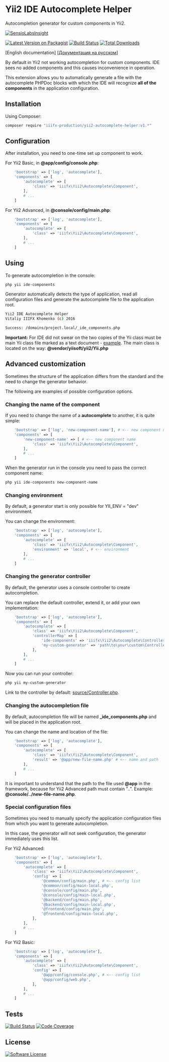 # Yii2 IDE Autocomplete Helper

Autocompletion generator for custom components in Yii2.

[![SensioLabsInsight](https://insight.sensiolabs.com/projects/38baa1e0-54e8-4cf8-bd30-3c76e8a44d9b/big.png)](https://insight.sensiolabs.com/projects/38baa1e0-54e8-4cf8-bd30-3c76e8a44d9b)

[![Latest Version on Packagist][ico-version]][link-packagist] [![Build Status][ico-travis]][link-travis]
[![Total Downloads][ico-downloads]][link-downloads] 

[English documentation] [[Документация на русском](README.RU.md)] 

By default in Yii2 not working autocompletion for custom components. IDE sees no added components and this causes inconvenience in operation.

This extension allows you to automatically generate a file with the autocomplete PHPDoc blocks with which the IDE will recognize **all of the components** in the application configuration.

## Installation

Using Composer:

```bash
composer require "iiifx-production/yii2-autocomplete-helper:v1.*"
```

## Configuration

After installation, you need to one-time set up component to work.

For Yii2 Basic, in **@app/config/console.php**:
```php
    'bootstrap' => ['log', 'autocomplete'],
    'components' => [
        'autocomplete' => [
            'class' => 'iiifx\Yii2\Autocomplete\Component',
        ],
        # ...
    ]
```

For Yii2 Advanced, in **@console/config/main.php**:
```php
    'bootstrap' => ['log', 'autocomplete'],
    'components' => [
        'autocomplete' => [
            'class' => 'iiifx\Yii2\Autocomplete\Component',
        ],
        # ...
    ]
```

## Using

To generate autocompletion in the console:
```bash
php yii ide-components
```

Generator automatically detects the type of application, read all configuration files and generate the autocomplete file to the application root.
```bash
Yii2 IDE Autocomplete Helper
Vitaliy IIIFX Khomenko (c) 2016

Success: /domains/project.local/_ide_components.php
```
**Important:** For IDE did not swear on the two copies of the Yii class must be main  Yii class file marked as a text document - [example](images/mark-as-plain-text.png).
The main class is located on the way: **@vendor/yiisoft/yii2/Yii.php**

## Advanced customization

Sometimes the structure of the application differs from the standard and the need to change the generator behavior.

The following are examples of possible configuration options.

### Changing the name of the component

If you need to change the name of a **autocomplete** to another, it is quite simple:
```php
    'bootstrap' => ['log', 'new-component-name'], # <-- new component name
    'components' => [
        'new-component-name' => [ # <-- new component name
            'class' => 'iiifx\Yii2\Autocomplete\Component',
        ],
        # ...
    ]
```

When the generator run in the console you need to pass the correct component name:
```bash
php yii ide-components new-component-name
```

### Changing environment

By default, a generator start is only possible for YII_ENV = "dev" environment.

You can change the environment:
```php
    'bootstrap' => ['log', 'autocomplete'],
    'components' => [
        'autocomplete' => [
            'class' => 'iiifx\Yii2\Autocomplete\Component',
            'environment' => 'local', # <-- environment
        ],
        # ...
    ]
```

### Changing the generator controller

By default, the generator uses a console controller to create autocompletion.

You can replace the default controller, extend it, or add your own implementation:
```php
    'bootstrap' => ['log', 'autocomplete'],
    'components' => [
        'autocomplete' => [
            'class' => 'iiifx\Yii2\Autocomplete\Component',
            'controllerMap' => [
                'ide-components' => 'iiifx\Yii2\Autocomplete\Controller', # <-- default controller
                'my-custom-generator' => 'path\to\your\custom\Controller', # <-- your controller
            ],
        ],
        # ...
    ]
```

Now you can run your controller:
```bash
php yii my-custom-generator
```

Link to the controller by default: [source/Controller.php](source/Controller.php).

### Changing the autocompletion file 

By default, autocompletion file will be named **_ide_components.php** and will be placed in the application root.

You can change the name and location of the file:
```php
    'bootstrap' => ['log', 'autocomplete'],
    'components' => [
        'autocomplete' => [
            'class' => 'iiifx\Yii2\Autocomplete\Component',
            'result' => '@app/new-file-name.php' # <-- name and path
        ],
        # ...
    ]
```

It is important to understand that the path to the file used **@app** in the framework, because for Yii2 Advanced path must contain "..". Example: **@console/../new-file-name.php**.

### Special configuration files

Sometimes you need to manually specify the application configuration files from which you want to generate autocompletion.

In this case, the generator will not seek configuration, the generator immediately uses this list.

For Yii2 Advanced:
```php
    'bootstrap' => ['log', 'autocomplete'],
    'components' => [
        'autocomplete' => [
            'class' => 'iiifx\Yii2\Autocomplete\Component',
            'config' => [
                '@common/config/main.php', # <-- config list
                '@common/config/main-local.php',
                '@console/config/main.php',
                '@console/config/main-local.php',
                '@backend/config/main.php',
                '@backend/config/main-local.php',
                '@frontend/config/main.php',
                '@frontend/config/main-local.php',
            ],
        ],
        # ...
    ]
```

For Yii2 Basic:
```php
    'bootstrap' => ['log', 'autocomplete'],
    'components' => [
        'autocomplete' => [
            'class' => 'iiifx\Yii2\Autocomplete\Component',
            'config' => [
                '@app/config/console.php', # <-- config list
                '@app/config/web.php',
            ],
        ],
        # ...
    ]
```

## Tests

[![Build Status][ico-travis]][link-travis] [![Code Coverage][ico-codecoverage]][link-scrutinizer]

## License

[![Software License][ico-license]](LICENSE.md)


[ico-version]: https://img.shields.io/packagist/v/iiifx-production/yii2-autocomplete-helper.svg
[ico-license]: https://img.shields.io/badge/license-MIT-brightgreen.svg
[ico-downloads]: https://img.shields.io/packagist/dt/iiifx-production/yii2-autocomplete-helper.svg
[ico-travis]: https://travis-ci.org/iiifx-production/yii2-autocomplete-helper.svg
[ico-scrutinizer]: https://scrutinizer-ci.com/g/iiifx-production/yii2-autocomplete-helper/badges/quality-score.png?b=master
[ico-codecoverage]: https://scrutinizer-ci.com/g/iiifx-production/yii2-autocomplete-helper/badges/coverage.png?b=master

[link-packagist]: https://packagist.org/packages/iiifx-production/yii2-autocomplete-helper
[link-downloads]: https://packagist.org/packages/iiifx-production/yii2-autocomplete-helper
[link-travis]: https://travis-ci.org/iiifx-production/yii2-autocomplete-helper
[link-scrutinizer]: https://scrutinizer-ci.com/g/iiifx-production/yii2-autocomplete-helper/?branch=master
